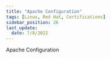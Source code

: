 ```yaml
---
title: "Apache Configuration"
tags: [Linux, Red Hat, Certifications]
sidebar_position: 26
last_update:
  date: 7/8/2022
---
```


Apache Configuration
